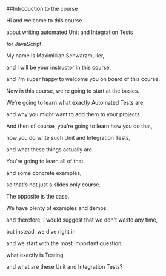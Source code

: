 ##Introduction to the course

Hi and welcome to this course

about writing automated Unit and Integration Tests

for JavaScript.

My name is Maximillian Schwarzmuller,

and I will be your instructor in this course,

and I'm super happy to welcome you on board of this course.

Now in this course, we're going to start at the basics.

We're going to learn what exactly Automated Tests are,

and why you might want to add them to your projects.

And then of course, you're going to learn how you do that,

how you do write such Unit and Integration Tests,

and what these things actually are.

You're going to learn all of that

and some concrete examples,

so that's not just a slides only course.

The opposite is the case.

We have plenty of examples and demos,

and therefore, I would suggest that we don't waste any time,

but instead, we dive right in

and we start with the most important question,

what exactly is Testing

and what are these Unit and Integration Tests?
